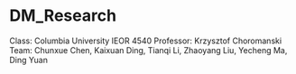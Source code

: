 # DM_Research
Class: Columbia University IEOR 4540
Professor: Krzysztof Choromanski
Team: Chunxue Chen, Kaixuan Ding, Tianqi Li, Zhaoyang Liu, Yecheng Ma, Ding Yuan 
